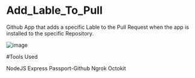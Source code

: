 # Add_Lable_To_Pull
 
Github App that adds a specific Lable to the Pull Request when the app is installed to the specific Repository.


![image](https://user-images.githubusercontent.com/19146537/103469191-9c89a480-4d2f-11eb-8db8-bbc6c4b55420.png)


#Tools Used

 NodeJS
 Express
 Passport-Github
 Ngrok
 Octokit
